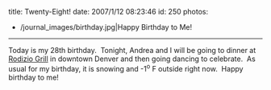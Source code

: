 title: Twenty-Eight!
date: 2007/1/12 08:23:46
id: 250
photos:
- /journal_images/birthday.jpg|Happy Birthday to Me!
---
Today is my 28th birthday.  Tonight, Andrea and I will be going to dinner at [Rodizio Grill](http://www.rodiziogrill.com/) in downtown Denver and then going dancing to celebrate.  As usual for my birthday, it is snowing and -1<sup>o</sup> F outside right now.  Happy birthday to me!
